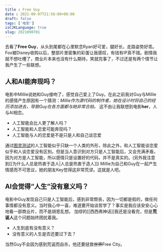 ```yaml
---
title : Free Guy
date : 2021-09-07T21:58:00+08:00
draft: false
tags: ['电影']
isCJKLanguage: true
slug: 2021090701
---
```

去看了**Free Guy**，从头到尾都在心里默念Ryan好可爱，腿好长，走路姿势好乖。Fox被Disney收购以后，整部片里密集的彩蛋让我感叹，有钱有IP真不错。剧情我就不想吐槽了，商业片本来也没有什么期待，笑就完事了，不过还是有两个情节让我产生了一些联想。

## 人和AI能奔现吗？

电影中Millie说她和Guy接吻了，感觉自己爱上了Guy。在此之前我对Guy与Millie的感情产生原因有一个猜测：*Millie作为源代码的制作者，她在设计时将自己的经历添加进去，导致Guy在各方面都与她非常合拍。* 这不由让我联想到电影**her**，人与AI相恋。

- 人工智能会比人更了解人吗？
- 人工智能和人恋爱可能奔现吗？
- 人工智能与人的恋爱是不是只是人和自己谈恋爱

通过[图灵测试](https://g.co/kgs/6A9jhL)的人工智能似乎只缺一个人类的外形，除此之外，和人工智能谈恋爱似乎和人谈恋爱没有区别。但是当人意识到对方只是人工智能后，又会充满矛盾，因为对方是人工智能，所以感情只是设置好的代码，并不是真实的。(另外我注意到[[为什么人总是热衷于造人|人总是热衷于造人]])
Millie为自己和Guy在一起产生情感而不可思议，她的朋友Key觉得这非常荒谬。这就是人吧。

## AI会觉得“人生”没有意义吗？

电影中Guy发现自己只是人工智能后，感到非常颓丧，因为一切都是假的，做任何事情都没有意义。当时我心中一喜，难道要开始谈哲学了？事实是我应该安安心心地看一部商业片，而不是胡思乱想。
加缪的[[西西弗神话]]我还是没看完，但是**荒诞人**这个问题始终困扰着我。

- 人生到底有没有意义？
- 没有意义的人生是否还要过下去？

当然Guy不会因为感到荒诞而自杀，他还要拯救~~世界~~Free City。
